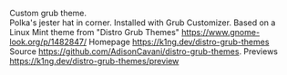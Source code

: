 Custom grub theme.        
Polka's jester hat in corner. Installed with Grub Customizer.
Based on a Linux Mint theme from "Distro Grub Themes"  https://www.gnome-look.org/p/1482847/ 
Homepage  https://k1ng.dev/distro-grub-themes
Source   https://github.com/AdisonCavani/distro-grub-themes.
Previews   https://k1ng.dev/distro-grub-themes/preview
